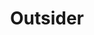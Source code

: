 ---
layout: module
num: 16
title: Outsider
type: lecture
draft: 0
group: 8
show_schedule: 1
due_date: 2024-02-29
slides:
  - url: TBA
    title: Outsider
readings:
  - title: Blockchain Chicken Farm
    url: https://canvas.northwestern.edu/files/18534860/
    author: Wang, X.
    date: 2020
    source: Farrar, Straus and Giroux
    notes: Feel free to check out Wang's <a href="https://youtu.be/jsFAFsx9otw?si=KaNpYgRjjiLLGWZ7">Ted Talk</a> too!
--- 